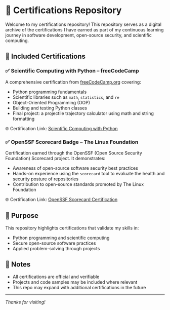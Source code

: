 # 📜 Certifications Repository

Welcome to my certifications repository! This repository serves as a digital archive of the certifications I have earned as part of my continuous learning journey in software development, open-source security, and scientific computing.

## 📘 Included Certifications

### ✅ Scientific Computing with Python – freeCodeCamp
A comprehensive certification from [freeCodeCamp.org](https://www.freecodecamp.org/) covering:

- Python programming fundamentals
- Scientific libraries such as `math`, `statistics`, and `re`
- Object-Oriented Programming (OOP)
- Building and testing Python classes
- Final project: a projectile trajectory calculator using math and string formatting

🌐 Certification Link: [Scientific Computing with Python](https://www.freecodecamp.org/certification/JacksonBryantFGCU/scientific-computing-with-python-v7)

### ✅ OpenSSF Scorecard Badge – The Linux Foundation
Certification earned through the OpenSSF (Open Source Security Foundation) Scorecard project. It demonstrates:

- Awareness of open-source software security best practices
- Hands-on experience using the `scorecard` tool to evaluate the health and security posture of repositories
- Contribution to open-source standards promoted by The Linux Foundation

🌐 Certification Link: [OpenSSF Scorecard Certification](https://ti-user-certificates.s3.amazonaws.com/e0df7fbf-a057-42af-8a1f-590912be5460/c66a3371-36ba-4d2a-aac6-dc84958067fb-jackson-l-a652b2f3-a2e9-47ab-9614-a0e97f8e9d72-certificate.pdf)

## 🧠 Purpose

This repository highlights certifications that validate my skills in:
- Python programming and scientific computing
- Secure open-source software practices
- Applied problem-solving through projects

## 📌 Notes

- All certifications are official and verifiable
- Projects and code samples may be included where relevant
- This repo may expand with additional certifications in the future

---

_Thanks for visiting!_
